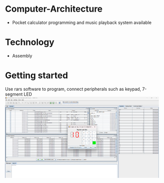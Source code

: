 # Computer-Architecture
- Pocket calculator programming and music playback system available
# Technology
- Assembly

# Getting started
Use rars software to program, connect peripherals such as keypad, 7-segment LED
![alt text](pic1.png)
